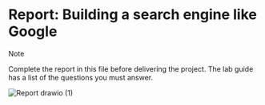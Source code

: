 # Report: Building a search engine like Google

> [!NOTE]  
> Complete the report in this file before delivering the project.
> The lab guide has a list of the questions you must answer.

![Report drawio (1)](https://github.com/user-attachments/assets/b8b5d6a8-e1ce-4598-b0f3-870ac0537868)

